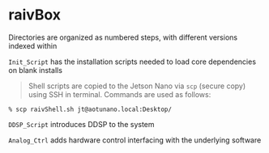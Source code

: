 # raivBox

Directories are organized as numbered steps, with different versions indexed within

`Init_Script` has the installation scripts needed to load core dependencies on blank installs

>Shell scripts are copied to the Jetson Nano via `scp` (secure copy) using SSH in terminal. Commands are used as follows:

	% scp raivShell.sh jt@aotunano.local:Desktop/


`DDSP_Script` introduces DDSP to the system


`Analog_Ctrl` adds hardware control interfacing with the underlying software